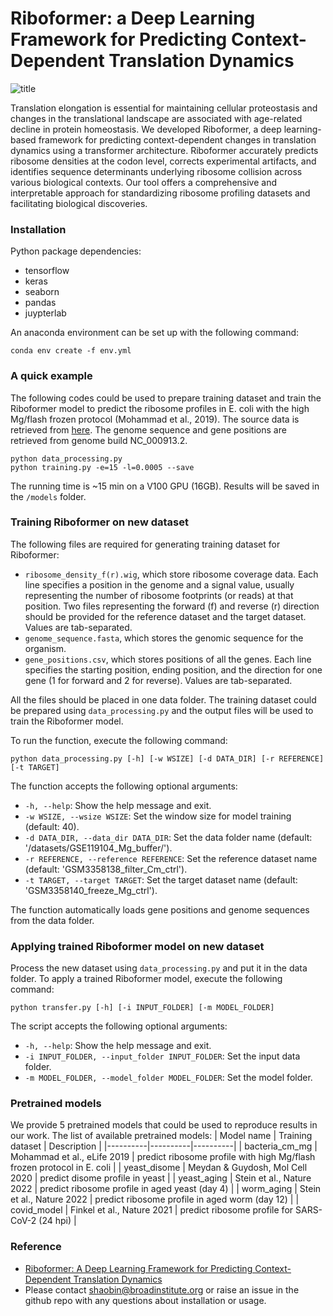 # Riboformer: a Deep Learning Framework for Predicting Context-Dependent Translation Dynamics

![title](https://user-images.githubusercontent.com/12596418/232886009-400f779b-b23d-489c-b52f-194da79a4e5c.png)

Translation elongation is essential for maintaining cellular proteostasis and changes in the translational landscape are associated with age-related decline in protein homeostasis. We developed Riboformer, a deep learning-based framework for predicting context-dependent changes in translation dynamics using a transformer architecture. Riboformer accurately predicts ribosome densities at the codon level, corrects experimental artifacts, and identifies sequence determinants underlying ribosome collision across various biological contexts. Our tool offers a comprehensive and interpretable approach for standardizing ribosome profiling datasets and facilitating biological discoveries.

### Installation
Python package dependencies:
- tensorflow
- keras
- seaborn
- pandas
- juypterlab

An anaconda environment can be set up with the following command:
```
conda env create -f env.yml
```

### A quick example
The following codes could be used to prepare training dataset and train the Riboformer model to predict the ribosome profiles in E. coli with the high Mg/flash frozen protocol (Mohammad et al., 2019). The source data is retrieved from [here](https://www.ncbi.nlm.nih.gov/geo/query/acc.cgi?acc=GSE119104). The genome sequence and gene positions are retrieved from genome build NC_000913.2.
```
python data_processing.py
python training.py -e=15 -l=0.0005 --save
```
The running time is ~15 min on a V100 GPU (16GB). Results will be saved in the ```/models``` folder.


### Training Riboformer on new dataset
The following files are required for generating training dataset for Riboformer:
- ```ribosome_density_f(r).wig```,  which store ribosome coverage data. Each line specifies a position in the genome and a signal value, usually representing the number of ribosome footprints (or reads) at that position. Two files representing the forward (f) and reverse (r) direction should be provided for the reference dataset and the target dataset. Values are tab-separated.
- ```genome_sequence.fasta```, which stores the genomic sequence for the organism.
- ```gene_positions.csv```, which stores positions of all the genes. Each line specifies the starting position, ending position, and the direction for one gene (1 for forward and 2 for reverse). Values are tab-separated.

All the files should be placed in one data folder. The training dataset could be prepared using ```data_processing.py``` and the output files will be used to train the Riboformer model.

To run the function, execute the following command:
```
python data_processing.py [-h] [-w WSIZE] [-d DATA_DIR] [-r REFERENCE] [-t TARGET]
```
The function accepts the following optional arguments:

- `-h, --help`: Show the help message and exit.
- `-w WSIZE, --wsize WSIZE`: Set the window size for model training (default: 40).
- `-d DATA_DIR, --data_dir DATA_DIR`: Set the data folder name (default: '/datasets/GSE119104_Mg_buffer/').
- `-r REFERENCE, --reference REFERENCE`: Set the reference dataset name (default: 'GSM3358138_filter_Cm_ctrl').
- `-t TARGET, --target TARGET`: Set the target dataset name (default: 'GSM3358140_freeze_Mg_ctrl').

The function automatically loads gene positions and genome sequences from the data folder.


### Applying trained Riboformer model on new dataset
Process the new dataset using ```data_processing.py``` and put it in the data folder. To apply a trained Riboformer model, execute the following command:
```
python transfer.py [-h] [-i INPUT_FOLDER] [-m MODEL_FOLDER]
```
The script accepts the following optional arguments:

- `-h, --help`: Show the help message and exit.
- `-i INPUT_FOLDER, --input_folder INPUT_FOLDER`: Set the input data folder.
- `-m MODEL_FOLDER, --model_folder MODEL_FOLDER`: Set the model folder.


### Pretrained models
We provide 5 pretrained models that could be used to reproduce results in our work. The list of available pretrained models:
| Model name | Training dataset | Description |
|----------|----------|----------|
| bacteria_cm_mg |  Mohammad et al., eLife 2019 | predict ribosome profile with high Mg/flash frozen protocol in E. coli |
| yeast_disome | Meydan & Guydosh, Mol Cell 2020 | predict disome profile in yeast |
| yeast_aging | Stein et al., Nature 2022 | predict ribosome profile in aged yeast (day 4) |
| worm_aging | Stein et al., Nature 2022 | predict ribosome profile in aged worm (day 12) |
| covid_model | Finkel et al., Nature 2021 | predict ribosome profile for SARS-CoV-2 (24 hpi) |

### Reference
- [Riboformer: A Deep Learning Framework for Predicting Context-Dependent Translation Dynamics](https://www.biorxiv.org/content/10.1101/2023.04.24.538053v1)
- Please contact shaobin@broadinstitute.org or raise an issue in the github repo with any questions about installation or usage.
